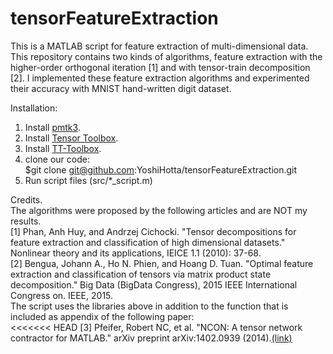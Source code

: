 # tensorFeatureExtraction
This is a MATLAB script for feature extraction of multi-dimensional data.
This repository contains two kinds of algorithms, feature extraction with the higher-order orthogonal iteration [1] and with tensor-train decomposition [2]. 
I implemented these feature extraction algorithms and experimented their accuracy with MNIST hand-written digit dataset. 

Installation:  
1. Install [pmtk3](https://github.com/probml/pmtk3).  
2. Install [Tensor Toolbox](http://www.sandia.gov/~tgkolda/TensorToolbox/).  
3. Install [TT-Toolbox](https://github.com/oseledets/TT-Toolbox).
4. clone our code:  
$git clone git@github.com:YoshiHotta/tensorFeatureExtraction.git  
5. Run script files (src/*_script.m)  

Credits.  
The algorithms were proposed by the following articles and are NOT my results.  
[1] Phan, Anh Huy, and Andrzej Cichocki. "Tensor decompositions for feature extraction and classification of high dimensional datasets." Nonlinear theory and its applications, IEICE 1.1 (2010): 37-68.    
[2] Bengua, Johann A., Ho N. Phien, and Hoang D. Tuan. "Optimal feature extraction and classification of tensors via matrix product state decomposition." Big Data (BigData Congress), 2015 IEEE International Congress on. IEEE, 2015.   
The script uses the libraries above in addition to the function that is included as appendix of the following paper:  
<<<<<<< HEAD
[3] Pfeifer, Robert NC, et al. "NCON: A tensor network contractor for MATLAB." arXiv preprint arXiv:1402.0939 (2014).[(link)](https://arxiv.org/abs/1402.0939)   

